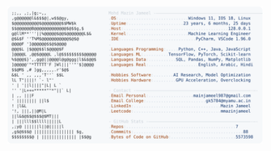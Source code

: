 <picture>
  <source srcset="https://raw.githubusercontent.com/mmazinjameel/mmazinjameel/main/dark_mode.svg?v=1748574363" media="(prefers-color-scheme: dark)">
  <img src="https://raw.githubusercontent.com/mmazinjameel/mmazinjameel/main/light_mode.svg?v=1748574363">
</picture>
